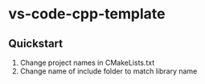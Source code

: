 # vs-code-cpp-template

## Quickstart
1. Change project names in CMakeLists.txt
2. Change name of include folder to match library name
